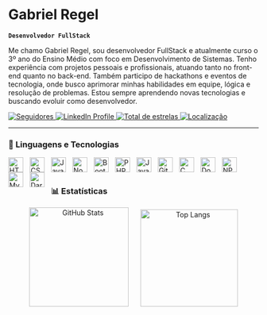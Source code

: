# Gabriel Regel

**`Desenvolvedor FullStack`**

Me chamo Gabriel Regel, sou desenvolvedor FullStack e atualmente curso o 3º ano do Ensino Médio com foco em Desenvolvimento de Sistemas. Tenho experiência com projetos pessoais e profissionais, atuando tanto no front-end quanto no back-end. Também participo de hackathons e eventos de tecnologia, onde busco aprimorar minhas habilidades em equipe, lógica e resolução de problemas. Estou sempre aprendendo novas tecnologias e buscando evoluir como desenvolvedor.

<p align="left">
    <a href="https://github.com/GabrielRegel?tab=followers">
        <img 
            alt="Seguidores" 
            title="Me siga no GitHub" 
            src="https://custom-icon-badges.demolab.com/github/followers/GabrielRegel?color=000000&labelColor=808080&style=for-the-badge&logo=github&label=Seguidores&logoColor=white"
        />
    </a>
    <a href="https://www.linkedin.com/in/gabrielregel">
        <img 
            alt="LinkedIn Profile" 
            title="Conecte-se comigo no LinkedIn" 
            src="https://custom-icon-badges.demolab.com/badge/-GABRIEL REGEL-236ad3?style=for-the-badge&logo=linkedin&logoColor=white"
        />
    </a> 
    <a href="https://github.com/GabrielRegel?tab=repositories&sort=stargazers">
        <img 
            alt="Total de estrelas" 
            title="Total de estrelas no GitHub" 
            src="https://custom-icon-badges.demolab.com/github/stars/GabrielRegel?color=yellow&style=for-the-badge&logo=star&label=Estrelas"
        />
    </a>
    <a href="https://maps.app.goo.gl/KjLH55961bKXTHFb8">
        <img 
            alt="Localização" 
            title="Veja minha localização no mapa" 
            src="https://custom-icon-badges.demolab.com/badge/PARANÁ-BRA-008000?style=for-the-badge&logo=location&logoColor=white"
        />
    </a>
</p>

---

### 🤖 Linguagens e Tecnologias

<img align="left" alt="HTML" title="HTML" width="30px" style="padding-right: 10px;" src="https://cdn.jsdelivr.net/gh/devicons/devicon@latest/icons/html5/html5-original.svg" />
<img align="left" alt="CSS" title="CSS" width="30px" style="padding-right: 10px;" src="https://cdn.jsdelivr.net/gh/devicons/devicon@latest/icons/css3/css3-original.svg" />
<img align="left" alt="JavaScript" title="JavaScript" width="30px" style="padding-right: 10px;" src="https://cdn.jsdelivr.net/gh/devicons/devicon@latest/icons/javascript/javascript-original.svg" />
<img align="left" alt="Node.js" title="Node.js" width="30px" style="padding-right: 10px;" src="https://cdn.jsdelivr.net/gh/devicons/devicon@latest/icons/nodejs/nodejs-original.svg" />
<img align="left" alt="Bootstrap" title="Bootstrap" width="30px" style="padding-right: 10px;" src="https://cdn.jsdelivr.net/gh/devicons/devicon@latest/icons/bootstrap/bootstrap-original.svg" />
<img align="left" alt="PHP" title="PHP" width="30px" style="padding-right: 10px;" src="https://cdn.jsdelivr.net/gh/devicons/devicon@latest/icons/php/php-original.svg" />
<img align="left" alt="Java" title="Java" width="30px" style="padding-right: 10px;" src="https://cdn.jsdelivr.net/gh/devicons/devicon@latest/icons/java/java-original.svg" />
<img align="left" alt="Git" title="Git" width="30px" style="padding-right: 10px;" src="https://cdn.jsdelivr.net/gh/devicons/devicon@latest/icons/git/git-original.svg" />
<img align="left" alt="C" title="C" width="30px" style="padding-right: 10px;" src="https://cdn.jsdelivr.net/gh/devicons/devicon@latest/icons/c/c-original.svg" />
<img align="left" alt="Docker" title="Docker" width="30px" style="padding-right: 10px;" src="https://cdn.jsdelivr.net/gh/devicons/devicon@latest/icons/docker/docker-original.svg" />
<img align="left" alt="NPM" title="NPM" width="30px" style="padding-right: 10px;" src="https://cdn.jsdelivr.net/gh/devicons/devicon@latest/icons/npm/npm-original-wordmark.svg" />
<img align="left" alt="MySQL" title="MySQL" width="30px" style="padding-right: 10px;" src="https://cdn.jsdelivr.net/gh/devicons/devicon@latest/icons/mysql/mysql-original.svg" />
<img align="left" alt="Dart" title="Dart" width="30px" style="padding-right: 10px;" src="https://cdn.jsdelivr.net/gh/devicons/devicon@latest/icons/dart/dart-original.svg" />

<br/>
<br/>

### 📊 Estatísticas

<p align="center">
  <img
    alt="GitHub Stats"
    height="200"
    src="https://github-readme-stats.vercel.app/api?username=GabrielRegel&show_icons=true&theme=radical"
  />
  &nbsp;&nbsp;&nbsp;&nbsp;
  <img
    alt="Top Langs"
    height="196"
    src="https://github-readme-stats.vercel.app/api/top-langs/?username=GabrielRegel&theme=tokyonight&layout=compact&custom_title=Tecnologias&langs_count=9"
  />
</p>

